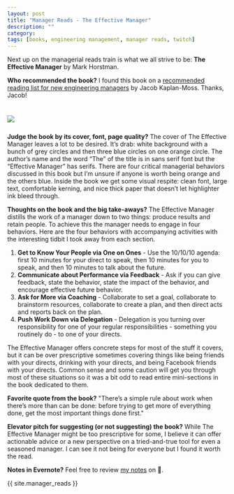 ```yaml
---
layout: post
title: "Manager Reads - The Effective Manager"
description: ""
category: 
tags: [books, engineering management, manager reads, twitch]
---
```


Next up on the managerial reads train is what we all strive to be: **The Effective Manager** by Mark Horstman. 

**Who recommended the book?** I found this book on a [recommended reading list for new engineering managers][3] by Jacob Kaplan-Moss. Thanks, Jacob!

<div>
    <img class="rounded-corners" style="max-width: 500px; border: 1px; margin-top: 24px;" src="{{ site.images2018 }}/10-02/effective-manager.png"/>
    <p class="caption-text" style="line-height: 1.5em; margin-bottom: 24px;"><strong></strong></p>
</div>

**Judge the book by its cover, font, page quality?** The cover of The Effective Manager leaves a lot to be desired. It’s drab: white background with a bunch of grey circles and then three blue circles on one orange circle. The author’s name and the word “The” of the title is in sans serif font but the “Effective Manager” has serifs. There are four critical managerial behaviors discussed in this book but I’m unsure if anyone is worth being orange and the others blue. Inside the book we get some visual respite: clean font, large text, comfortable kerning, and nice thick paper that doesn’t let highlighter ink bleed through. 

**Thoughts on the book and the big take-aways?** The Effective Manager distills the work of a manager down to two things: produce results and retain people. To achieve this the manager needs to engage in four behaviors. Here are the four behaviors with accompanying activities with the interesting tidbit I took away from each section.

1. **Get to Know Your People via One on Ones** - Use the 10/10/10 agenda: first 10 minutes for your direct to speak, then 10 minutes for you to speak, and then 10 minutes to talk about the future.
1. **Communicate about Performance via Feedback** - Ask if you can give feedback, state the behavior, state the impact of the behavior, and encourage effective future behavior.
1. **Ask for More via Coaching** - Collaborate to set a goal, collaborate to brainstorm resources, collaborate to create a plan, and then direct acts and reports back on the plan.
1. **Push Work Down via Delegation** - Delegation is you turning over responsibility for one of your regular responsibilities - something you routinely do - to one of your directs.

The Effective Manager offers concrete steps for most of the stuff it covers, but it can be over prescriptive sometimes covering things like being friends with your directs, drinking with your directs, and being Facebook friends with your directs. Common sense and some caution will get you through most of these situations so it was a bit odd to read entire mini-sections in the book dedicated to them.

**Favorite quote from the book?** "There’s a simple rule about work when there’s more than can be done: before trying to get more of everything done, get the most important things done first."

**Elevator pitch for suggesting (or not suggesting) the book?** While The Effective Manager might be too prescriptive for some, I believe it can offer actionable advice or a new perspective on a tried-and-true tool for even a seasoned manager. I can see it not being for everyone but I found it worth the read.

**Notes in Evernote?** Feel free to review [my notes][1] on 🐘.

{{ site.manager_reads }}

[1]: https://www.evernote.com/l/AOTMSkVmgJhHc6xcWXIxv-l73t0tRCk76Cg
[3]: https://jacobian.org/2018/may/2/engmanager-reading-list/
